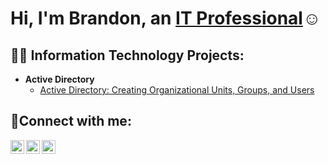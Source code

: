 <h1>Hi, I'm Brandon, an <a href="https://www.linkedin.com/in/brandon-williams-7bb069324">IT Professional</a>☺</h1>

<h2>👨‍💻 Information Technology Projects:</h2>

- <b>Active Directory</b>
  - [Active Directory: Creating Organizational Units, Groups, and Users](https://github.com/BaseHands/osticket-prereqs)
 
<h2>🤳Connect with me:</h2>

[<img align="left" alt="Josh | Twitter" width="22px" src="https://cdn.jsdelivr.net/npm/simple-icons@v3/icons/twitter.svg" />][twitter]
[<img align="left" alt="Josh | LinkedIn" width="22px" src="https://cdn.jsdelivr.net/npm/simple-icons@v3/icons/linkedin.svg" />][linkedin]
[<img align="left" alt="Josh | Instagram" width="22px" src="https://cdn.jsdelivr.net/npm/simple-icons@v3/icons/instagram.svg" />][instagram]

[twitter]: https://twitter.com/
[instagram]: https://www.instagram.com/
[linkedin]: https://www.linkedin.com/in/brandon-williams-7bb069324

